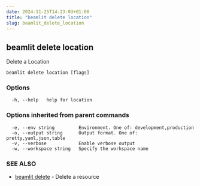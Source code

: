 ```yaml
---
date: 2024-11-25T14:23:03+01:00
title: "beamlit delete location"
slug: beamlit_delete_location
---
```

## beamlit delete location

Delete a Location

```
beamlit delete location [flags]
```

### Options

```
  -h, --help   help for location
```

### Options inherited from parent commands

```
  -e, --env string         Environment. One of: development,production
  -o, --output string      Output format. One of: pretty,yaml,json,table
  -v, --verbose            Enable verbose output
  -w, --workspace string   Specify the workspace name
```

### SEE ALSO

* [beamlit delete](beamlit_delete.md)	 - Delete a resource

